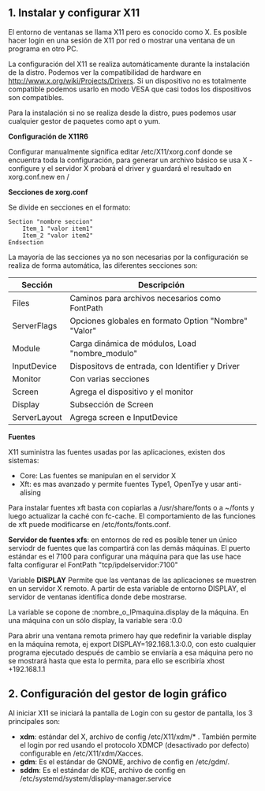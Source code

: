 
## 1. Instalar y configurar X11

El entorno de ventanas se llama X11 pero es conocido como X. Es posible hacer login en una sesión de X11 por red o mostrar una ventana de un programa en otro PC.

La configuración del X11 se realiza automáticamente durante la instalación de la distro. Podemos ver la compatibilidad de hardware en http://www.x.org/wiki/Projects/Drivers. Si un dispositivo no es totalmente compatible podemos usarlo en modo VESA que casi todos los dispositivos son compatibles.

Para la instalación si no se realiza desde la distro, pues podemos usar cualquier gestor de paquetes como apt o yum.

**Configuración de X11R6**

Configurar manualmente significa editar /etc/X11/xorg.conf donde se encuentra toda la configuración, para generar un archivo básico se usa X -configure y el servidor X probará el driver y guardará el resultado en xorg.conf.new en /

**Secciones de xorg.conf**

Se divide en secciones en el formato:
```
Section "nombre seccion"
	Item_1 "valor item1"
	Item_2 "valor item2"
Endsection
```

La mayoría de las secciones ya no son necesarias por la configuración se realiza de forma automática, las diferentes secciones son:


| Sección      | Descripción                                          |
| ------------ | ---------------------------------------------------- |
| Files        | Caminos para archivos necesarios como FontPath       |
| ServerFlags  | Opciones globales en formato Option "Nombre" "Valor" |
| Module       | Carga dinámica de módulos, Load "nombre_modulo"      |
| InputDevice  | Dispositovs de entrada, con Identifier y Driver      |
| Monitor      | Con varias secciones                                 |
| Screen       | Agrega el dispositivo y el monitor                   |
| Display      | Subsección de Screen                                 |
| ServerLayout | Agrega screen e InputDevice                          |

**Fuentes**

X11 suministra las fuentes usadas por las aplicaciones, existen dos sistemas:

- Core: Las fuentes se manipulan en el servidor X
- Xft: es mas avanzado y permite fuentes Type1, OpenTye y usar anti-alising

Para instalar fuentes xft basta con copiarlas a /usr/share/fonts o a ~/fonts y luego actualizar la caché con fc-cache. El comportamiento de las funciones de xft puede modificarse en /etc/fonts/fonts.conf.

**Servidor de fuentes xfs**: en entornos de red es posible tener  un único serviodr de fuentes que las compartirá con las demás máquinas. El puerto estándar es el 7100 para configurar una máquina para que las use hace falta configurar el FontPath "tcp/ipdelservidor:7100"

Variable **DISPLAY**
Permite que las ventanas de las aplicaciones se muestren en un servidor X remoto. A partir de esta variable de entorno DISPLAY, el servidor de ventanas identifica donde debe mostrarse.

La variable se copone de :nombre_o_IPmaquina.display de la máquina. En una máquina con un sólo display, la variable sera :0.0

Para abrir una ventana remota primero hay que redefinir la variable display en la máquina remota, ej export DISPLAY=192.168.1.3:0.0, con esto cualquier programa ejecutado después de cambio se enviaría a esa máquina pero no se mostrará hasta que esta lo permita, para ello se escribiría xhost +192.168.1.1

## 2. Configuración del gestor de login gráfico

Al iniciar X11 se iniciará la pantalla de Login con su gestor de pantalla, los 3 principales son:

- **xdm**: estándar del X, archivo de config /etc/X11/xdm/* . También permite el login por red usando el protocolo XDMCP (desactivado por defecto) configurable en /etc/X11/xdm/Xacces.
- **gdm**: Es el estándar de GNOME, archivo de config en /etc/gdm/.
- **sddm**: Es el estándar de KDE, archivo de config en /etc/systemd/system/display-manager.service